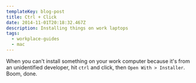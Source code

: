 ```yaml
---
templateKey: blog-post
title: Ctrl + Click
date: 2014-11-01T20:18:32.467Z
description: Installing things on work laptops
tags:
  - workplace-guides
  - mac
---
```

<p>When you can't install something on your work computer because it's from an unidentified developer, hit <code>ctrl</code> and click, then <code>Open With &gt; Installer</code>. Boom, done.</p>
